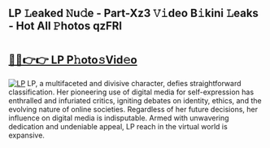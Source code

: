 ## LP 𝙻eaked 𝙽u𝚍e - Part-Xz3 𝚅𝚒deo B𝚒kini 𝙻eaks - Hot All 𝙿hotos qzFRl

# <h2><a href="http://ld39gsu.urlbe.top/?page=LP">🔗🔗👉👉 LP P𝚑oto𝚜Vid𝚎o</a></h2>

[![LP](https://i.imgur.com/eBuTRDB.gif)](http://ld39gsu.urlbe.top/?page=LP)
LP, a multifaceted and divisive character, defies straightforward classification. Her pioneering use of digital media for self-expression has enthralled and infuriated critics, igniting debates on identity, ethics, and the evolving nature of online societies. Regardless of her future decisions, her influence on digital media is indisputable. Armed with unwavering dedication and undeniable appeal, LP reach in the virtual world is expansive.
